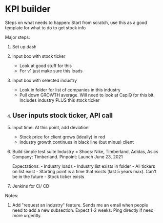 
# KPI builder


Steps on what needs to happen:
Start from scratch, use this as a good template for what to do 
to get stock info 


Major steps:
1. Set up dash

2. Input box with stock ticker
    - Look at good stuff for this 
    - For v1 just make sure this loads 

3. Input box with selected industry 
    - Look in folder for list of companies in this industry 
    - Pull down GROWTH average. Will need to look at CapIQ for this bit. Includes industry PLUS this stock ticker 
4. User inputs stock ticker, API call 
    - 

5. Input time. At this point, add deviation 
    - Stock price for client grows (ideally) in red
    - Industry growth continues in black line (but minus) client 

6. Build simple test suite 
    Industry = Shoes: Nike, Timberland, Adidas, Asics
    Company: Timberland. 
    Pinpoint: Launch June 23, 2021  

    Expectations:
        - Industry loads
            - Industry list exists in folder 
            - All tickers on list exist 
        - Starting point is a time that exists (last 5 years max). Can't be in the future
        - Stock ticker exists 

7. Jenkins for CI/ CD


Notes:
1. Add "request an industry" feature. Sends me an email
when people need to add a new subsection. Expect 1-2 weeks. 
Ping directly if need more urgently. 



